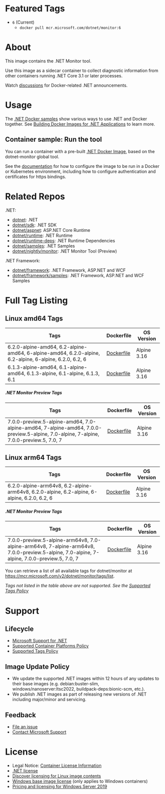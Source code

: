 # Featured Tags

* `6` (Current)
  * `docker pull mcr.microsoft.com/dotnet/monitor:6`

# About

This image contains the .NET Monitor tool.

Use this image as a sidecar container to collect diagnostic information from other containers running .NET Core 3.1 or later processes.

Watch [discussions](https://github.com/dotnet/dotnet-docker/discussions/categories/announcements) for Docker-related .NET announcements.

# Usage

The [.NET Docker samples](https://github.com/dotnet/dotnet-docker/blob/main/samples/README.md) show various ways to use .NET and Docker together. See [Building Docker Images for .NET Applications](https://docs.microsoft.com/dotnet/core/docker/building-net-docker-images) to learn more.

## Container sample: Run the tool

You can run a container with a pre-built [.NET Docker Image](https://hub.docker.com/_/microsoft-dotnet-monitor/), based on the dotnet-monitor global tool.

See the [documentation](https://go.microsoft.com/fwlink/?linkid=2158052) for how to configure the image to be run in a Docker or Kubernetes environment, including how to configure authentication and certificates for https bindings.

# Related Repos

.NET:

* [dotnet](https://hub.docker.com/_/microsoft-dotnet/): .NET
* [dotnet/sdk](https://hub.docker.com/_/microsoft-dotnet-sdk/): .NET SDK
* [dotnet/aspnet](https://hub.docker.com/_/microsoft-dotnet-aspnet/): ASP.NET Core Runtime
* [dotnet/runtime](https://hub.docker.com/_/microsoft-dotnet-runtime/): .NET Runtime
* [dotnet/runtime-deps](https://hub.docker.com/_/microsoft-dotnet-runtime-deps/): .NET Runtime Dependencies
* [dotnet/samples](https://hub.docker.com/_/microsoft-dotnet-samples/): .NET Samples
* [dotnet/nightly/monitor](https://hub.docker.com/_/microsoft-dotnet-nightly-monitor/): .NET Monitor Tool (Preview)

.NET Framework:

* [dotnet/framework](https://hub.docker.com/_/microsoft-dotnet-framework/): .NET Framework, ASP.NET and WCF
* [dotnet/framework/samples](https://hub.docker.com/_/microsoft-dotnet-framework-samples/): .NET Framework, ASP.NET and WCF Samples

# Full Tag Listing

## Linux amd64 Tags
Tags | Dockerfile | OS Version
-----------| -------------| -------------
6.2.0-alpine-amd64, 6.2-alpine-amd64, 6-alpine-amd64, 6.2.0-alpine, 6.2-alpine, 6-alpine, 6.2.0, 6.2, 6 | [Dockerfile](https://github.com/dotnet/dotnet-docker/blob/main/src/monitor/6.2/alpine/amd64/Dockerfile) | Alpine 3.16
6.1.3-alpine-amd64, 6.1-alpine-amd64, 6.1.3-alpine, 6.1-alpine, 6.1.3, 6.1 | [Dockerfile](https://github.com/dotnet/dotnet-docker/blob/main/src/monitor/6.1/alpine/amd64/Dockerfile) | Alpine 3.16

##### .NET Monitor Preview Tags
Tags | Dockerfile | OS Version
-----------| -------------| -------------
7.0.0-preview.5-alpine-amd64, 7.0-alpine-amd64, 7-alpine-amd64, 7.0.0-preview.5-alpine, 7.0-alpine, 7-alpine, 7.0.0-preview.5, 7.0, 7 | [Dockerfile](https://github.com/dotnet/dotnet-docker/blob/main/src/monitor/7.0/alpine/amd64/Dockerfile) | Alpine 3.16

## Linux arm64 Tags
Tags | Dockerfile | OS Version
-----------| -------------| -------------
6.2.0-alpine-arm64v8, 6.2-alpine-arm64v8, 6.2.0-alpine, 6.2-alpine, 6-alpine, 6.2.0, 6.2, 6 | [Dockerfile](https://github.com/dotnet/dotnet-docker/blob/main/src/monitor/6.2/alpine/arm64v8/Dockerfile) | Alpine 3.16

##### .NET Monitor Preview Tags
Tags | Dockerfile | OS Version
-----------| -------------| -------------
7.0.0-preview.5-alpine-arm64v8, 7.0-alpine-arm64v8, 7-alpine-arm64v8, 7.0.0-preview.5-alpine, 7.0-alpine, 7-alpine, 7.0.0-preview.5, 7.0, 7 | [Dockerfile](https://github.com/dotnet/dotnet-docker/blob/main/src/monitor/7.0/alpine/arm64v8/Dockerfile) | Alpine 3.16

You can retrieve a list of all available tags for dotnet/monitor at https://mcr.microsoft.com/v2/dotnet/monitor/tags/list.
<!--End of generated tags-->

*Tags not listed in the table above are not supported. See the [Supported Tags Policy](https://github.com/dotnet/dotnet-docker/blob/main/documentation/supported-tags.md)*

# Support

## Lifecycle

* [Microsoft Support for .NET](https://github.com/dotnet/core/blob/main/microsoft-support.md)
* [Supported Container Platforms Policy](https://github.com/dotnet/dotnet-docker/blob/main/documentation/supported-platforms.md)
* [Supported Tags Policy](https://github.com/dotnet/dotnet-docker/blob/main/documentation/supported-tags.md)

## Image Update Policy

* We update the supported .NET images within 12 hours of any updates to their base images (e.g. debian:buster-slim, windows/nanoserver:ltsc2022, buildpack-deps:bionic-scm, etc.).
* We publish .NET images as part of releasing new versions of .NET including major/minor and servicing.

## Feedback

* [File an issue](https://github.com/dotnet/dotnet-docker/issues/new/choose)
* [Contact Microsoft Support](https://support.microsoft.com/contactus/)

# License

* Legal Notice: [Container License Information](https://aka.ms/mcr/osslegalnotice)
* [.NET license](https://github.com/dotnet/dotnet-docker/blob/main/LICENSE)
* [Discover licensing for Linux image contents](https://github.com/dotnet/dotnet-docker/blob/main/documentation/image-artifact-details.md)
* [Windows base image license](https://docs.microsoft.com/virtualization/windowscontainers/images-eula) (only applies to Windows containers)
* [Pricing and licensing for Windows Server 2019](https://www.microsoft.com/cloud-platform/windows-server-pricing)
